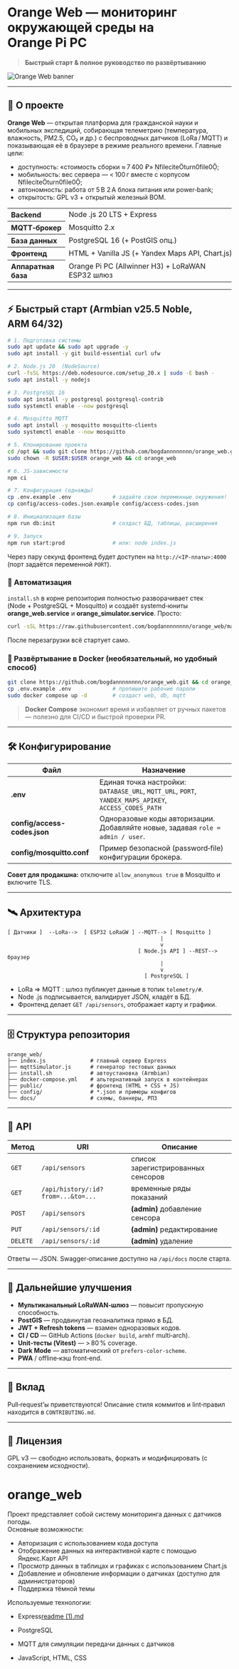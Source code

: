 # Orange Web — мониторинг окружающей среды на Orange Pi PC

> **Быстрый старт & полное руководство по развёртыванию**

![Orange Web banner](docs/banner.png)

---

## 📜 О проекте

**Orange Web** — открытая платформа для гражданской науки и мобильных экспедиций, собирающая телеметрию (температура, влажность, PM2.5, CO₂ и др.) с беспроводных датчиков (LoRa / MQTT) и показывающая её в браузере в режиме реального времени. Главные цели:

* доступность: «стоимость сборки ≈ 7 400 ₽» fileciteturn0file0;
* мобильность: вес сервера ― < 100 г вместе с корпусом fileciteturn0file0;
* автономность: работа от 5 В 2 А блока питания или power‑bank;
* открытость: GPL v3 + открытый железный BOM.

<table>
<tr><th align="left">Backend</th><td>Node .js 20 LTS + Express</td></tr>
<tr><th align="left">MQTT‑брокер</th><td>Mosquitto 2.x</td></tr>
<tr><th align="left">База данных</th><td>PostgreSQL 16 (+ PostGIS опц.)</td></tr>
<tr><th align="left">Фронтенд</th><td>HTML + Vanilla JS (+ Yandex Maps API, Chart.js)</td></tr>
<tr><th align="left">Аппаратная база</th><td>Orange Pi PC (Allwinner H3) + LoRaWAN ESP32 шлюз</td></tr>
</table>

---

## ⚡️ Быстрый старт (Armbian v25.5 Noble, ARM 64/32)

```bash
# 1. Подготовка системы
sudo apt update && sudo apt upgrade -y
sudo apt install -y git build-essential curl ufw

# 2. Node.js 20  (NodeSource)
curl -fsSL https://deb.nodesource.com/setup_20.x | sudo -E bash -
sudo apt install -y nodejs

# 3. PostgreSQL 16
sudo apt install -y postgresql postgresql-contrib
sudo systemctl enable --now postgresql

# 4. Mosquitto MQTT
sudo apt install -y mosquitto mosquitto-clients
sudo systemctl enable --now mosquitto

# 5. Клонирование проекта
cd /opt && sudo git clone https://github.com/bogdannnnnnnn/orange_web.git
sudo chown -R $USER:$USER orange_web && cd orange_web

# 6. JS‑зависимости
npm ci

# 7. Конфигурация (однажды)
cp .env.example .env             # задайте свои переменные окружения!
cp config/access-codes.json.example config/access-codes.json

# 8. Инициализация базы
npm run db:init                  # создаст БД, таблицы, расширения

# 9. Запуск
npm run start:prod               # или: node index.js
```

Через пару секунд фронтенд будет доступен на `http://<IP‑платы>:4000`  (порт задаётся переменной `PORT`).

### 🤖 Автоматизация

`install.sh` в корне репозитория полностью разворачивает стек (Node + PostgreSQL + Mosquitto) и создаёт systemd‑юниты **orange_web.service** и **orange_simulator.service**. Просто:

```bash
curl -sSL https://raw.githubusercontent.com/bogdannnnnnnn/orange_web/main/install.sh | sudo bash
```

После перезагрузки всё стартует само.

### 🐳 Развёртывание в Docker (необязательный, но удобный способ)

```bash
git clone https://github.com/bogdannnnnnnn/orange_web.git && cd orange_web
cp .env.example .env             # пропишите рабочие пароли
sudo docker compose up -d        # создаст web, db, mqtt
```

> **Docker Compose** экономит время и избавляет от ручных пакетов ― полезно для CI/CD и быстрой проверки PR.

---

## 🛠️ Конфигурирование

| Файл | Назначение |
|------|------------|
| **.env** | Единая точка настройки: `DATABASE_URL`, `MQTT_URL`, `PORT`, `YANDEX_MAPS_APIKEY`, `ACCESS_CODES_PATH` |
| **config/access-codes.json** | Одноразовые коды авторизации. Добавляйте новые, задавая `role = admin / user`. |
| **config/mosquitto.conf** | Пример безопасной (password‑file) конфигурации брокера. |

**Совет для продакшна:** отключите `allow_anonymous true` в Mosquitto и включите TLS.

---

## 🛰️ Архитектура

```
[ Датчики ]  --LoRa-->  [ ESP32 LoRaGW ] --MQTT--> [ Mosquitto ]
                                                |
                                                v
                                         [ Node.js API ] --REST--> браузер
                                                |
                                                v
                                           [ PostgreSQL ]
```

* LoRa ⇒ MQTT : шлюз публикует данные в топик `telemetry/#`.
* Node .js подписывается, валидирует JSON, кладёт в БД.
* Фронтенд делает `GET /api/sensors`, отображает карту и графики.

---

## 🗄️ Структура репозитория

```
orange_web/
├── index.js              # главный сервер Express
├── mqttSimulator.js      # генератор тестовых данных
├── install.sh            # автоустановка (Armbian)
├── docker-compose.yml    # альтернативный запуск в контейнерах
├── public/               # фронтенд (HTML + CSS + JS)
├── config/               # *.json и примеры конфигов
└── docs/                 # схемы, баннеры, РПЗ
```

---

## 📖 API

| Метод | URI | Описание |
|-------|-----|----------|
| `GET` | `/api/sensors` | список зарегистрированных сенсоров |
| `GET` | `/api/history/:id?from=...&to=...` | временные ряды показаний |
| `POST` | `/api/sensors` | **(admin)** добавление сенсора |
| `PUT`  | `/api/sensors/:id` | **(admin)** редактирование |
| `DELETE` | `/api/sensors/:id` | **(admin)** удаление |

Ответы ― JSON. Swagger‑описание доступно на `/api/docs` после старта.

---

## 🚀 Дальнейшие улучшения

* **Мультиканальный LoRaWAN‑шлюз** — повысит пропускную способность.
* **PostGIS** — продвинутая геоаналитика прямо в БД.
* **JWT + Refresh tokens** — взамен одноразовых кодов.
* **CI / CD** — GitHub Actions (`docker build`, `armhf` multi‑arch).
* **Unit‑тесты (Vitest)** — > 80 % coverage.
* **Dark Mode** — автоматический от `prefers-color-scheme`.
* **PWA** / offline‑кэш front‑end.

---

## 🤝 Вклад

Pull‑request’ы приветствуются! Описание стиля коммитов и lint‑правил находится в `CONTRIBUTING.md`.

---

## 📜 Лицензия

GPL v3 — свободно использовать, форкать и модифицировать (с сохранением исходности).




# orange_web

Проект представляет собой систему мониторинга данных с датчиков погоды.  
Основные возможности:
- Авторизация с использованием кода доступа
- Отображение данных на интерактивной карте с помощью Яндекс.Карт API
- Просмотр данных в таблицах и графиках с использованием Chart.js
- Добавление и обновление информации о датчиках (доступно для администраторов)
- Поддержка тёмной темы

Используемые технологии:
- Express[readme (1).md](https://github.com/user-attachments/files/20722805/readme.1.md)

- PostgreSQL
- MQTT для симуляции передачи данных с датчиков
- JavaScript, HTML, CSS
